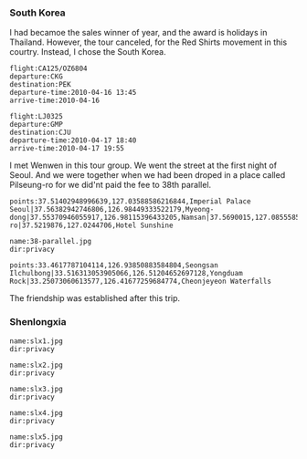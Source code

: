 <a-secret name="jyy" autoload></a-secret>

### South Korea

I had becamoe the sales winner of year, and the award is holidays in Thailand. However, the tour canceled, for the Red Shirts movement in this courtry. Instead, I chose the South Korea.

```<a-flight>
flight:CA125/OZ6804
departure:CKG
destination:PEK
departure-time:2010-04-16 13:45
arrive-time:2010-04-16
```

```<a-flight>
flight:LJ0325
departure:GMP
destination:CJU
departure-time:2010-04-17 18:40
arrive-time:2010-04-17 19:55
```

I met Wenwen in this tour group. We went the street at the first night of Seoul. And we were together when we had been droped in a place called Pilseung-ro for we did'nt paid the fee to 38th parallel.

```<a-map>
points:37.51402948996639,127.03588586216844,Imperial Palace Seoul|37.56382942746806,126.98449333522179,Myeong-dong|37.55370946055917,126.98115396433205,Namsan|37.5690015,127.0855585,Siloam|37.778494623724804,126.68362613171828,Pilseung-ro|37.5219876,127.0244706,Hotel Sunshine
```

```<a-img>
name:38-parallel.jpg
dir:privacy
```

```<a-map>
points:33.4617787104114,126.93850883584804,Seongsan Ilchulbong|33.516313053905066,126.51204652697128,Yongduam Rock|33.25073060613577,126.41677259684774,Cheonjeyeon Waterfalls
```

The friendship was established after this trip.

<a-secret name="dww" autoload></a-secret>

### Shenlongxia

```<a-img>
name:slx1.jpg
dir:privacy
```

```<a-img>
name:slx2.jpg
dir:privacy
```

```<a-img>
name:slx3.jpg
dir:privacy
```

```<a-img>
name:slx4.jpg
dir:privacy
```

```<a-img>
name:slx5.jpg
dir:privacy
```